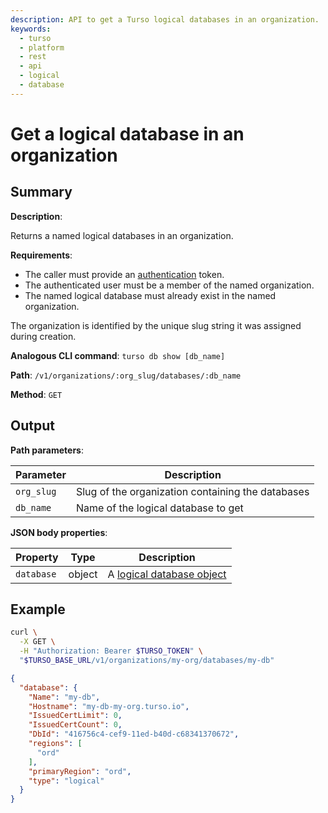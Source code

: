 ```yaml
---
description: API to get a Turso logical databases in an organization.
keywords:
  - turso
  - platform
  - rest
  - api
  - logical
  - database
---
```


# Get a logical database in an organization

## Summary

**Description**:

Returns a named logical databases in an organization.

**Requirements**:

- The caller must provide an [authentication] token.
- The authenticated user must be a member of the named organization.
- The named logical database must already exist in the named organization.

The organization is identified by the unique slug string it was assigned during
creation.

**Analogous CLI command**: `turso db show [db_name]`

**Path**: `/v1/organizations/:org_slug/databases/:db_name`

**Method**: `GET`

## Output

**Path parameters**:

| Parameter | Description |
| --- | --- |
| `org_slug`| Slug of the organization containing the databases |
| `db_name`| Name of the logical database to get |

**JSON body properties**:

| Property | Type | Description |
| --- | --- | --- |
| `database` | object | A [logical database object] |

## Example

```bash
curl \
  -X GET \
  -H "Authorization: Bearer $TURSO_TOKEN" \
  "$TURSO_BASE_URL/v1/organizations/my-org/databases/my-db"
```

```json
{
  "database": {
    "Name": "my-db",
    "Hostname": "my-db-my-org.turso.io",
    "IssuedCertLimit": 0,
    "IssuedCertCount": 0,
    "DbId": "416756c4-cef9-11ed-b40d-c68341370672",
    "regions": [
      "ord"
    ],
    "primaryRegion": "ord",
    "type": "logical"
  }
}
```


[authentication]: /reference/platform-rest-api/#authentication
[logical database object]: /reference/platform-rest-api/database#logical-database-object
